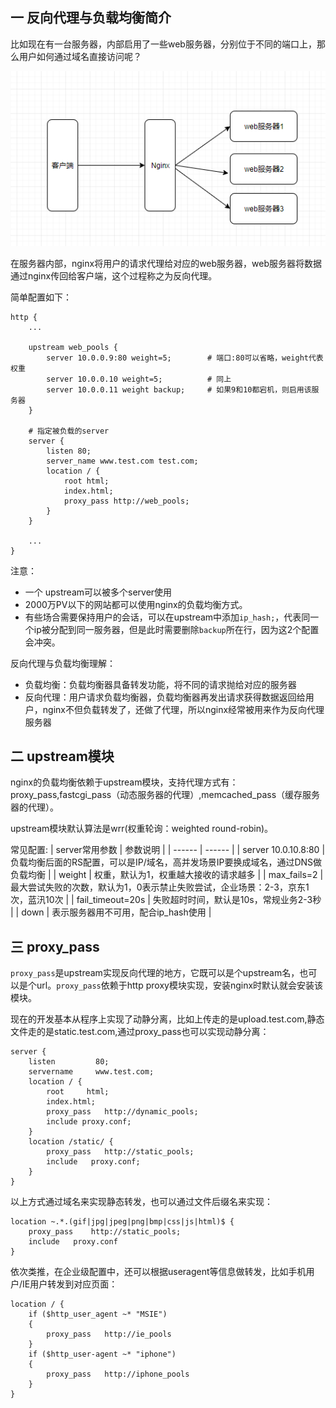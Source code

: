## 一 反向代理与负载均衡简介

比如现在有一台服务器，内部启用了一些web服务器，分别位于不同的端口上，那么用户如何通过域名直接访问呢？

![](/images/server/nginx01.png)

在服务器内部，nginx将用户的请求代理给对应的web服务器，web服务器将数据通过nginx传回给客户端，这个过程称之为反向代理。  

简单配置如下：
```
http {
    ...

    upstream web_pools {
        server 10.0.0.9:80 weight=5;        # 端口:80可以省略，weight代表权重
        server 10.0.0.10 weight=5;          # 同上
        server 10.0.0.11 weight backup;     # 如果9和10都宕机，则启用该服务器
    }

    # 指定被负载的server
    server {
        listen 80;
        server_name www.test.com test.com;
        location / {
            root html;
            index.html;
            proxy_pass http://web_pools;
        }
    }

    ...
}

```

注意：
- 一个 upstream可以被多个server使用
- 2000万PV以下的网站都可以使用nginx的负载均衡方式。  
- 有些场合需要保持用户的会话，可以在upstream中添加`ip_hash;`，代表同一个ip被分配到同一服务器，但是此时需要删除`backup`所在行，因为这2个配置会冲突。

反向代理与负载均衡理解：
- 负载均衡：负载均衡器具备转发功能，将不同的请求抛给对应的服务器
- 反向代理：用户请求负载均衡器，负载均衡器再发出请求获得数据返回给用户，nginx不但负载转发了，还做了代理，所以nginx经常被用来作为反向代理服务器

## 二 upstream模块

nginx的负载均衡依赖于upstream模块，支持代理方式有：proxy_pass,fastcgi_pass（动态服务器的代理）,memcached_pass（缓存服务器的代理）。  

upstream模块默认算法是wrr(权重轮询：weighted round-robin)。 

常见配置:
| server常用参数 | 参数说明 |
| ------ | ------ |
| server 10.0.10.8:80 | 负载均衡后面的RS配置，可以是IP/域名，高并发场景IP要换成域名，通过DNS做负载均衡 |
| weight | 权重，默认为1，权重越大接收的请求越多 |
| max_fails=2 | 最大尝试失败的次数，默认为1，0表示禁止失败尝试，企业场景：2-3，京东1次，蓝汛10次 | 
| fail_timeout=20s | 失败超时时间，默认是10s，常规业务2-3秒 |
| down | 表示服务器用不可用，配合ip_hash使用 | 

## 三 proxy_pass

`proxy_pass`是upstream实现反向代理的地方，它既可以是个upstream名，也可以是个url。`proxy_pass`依赖于http proxy模块实现，安装nginx时默认就会安装该模块。  

现在的开发基本从程序上实现了动静分离，比如上传走的是upload.test.com,静态文件走的是static.test.com,通过proxy_pass也可以实现动静分离：
```
server {
    listen         80;
    servername     www.test.com;
    location / {
        root     html;
        index.html;
        proxy_pass   http://dynamic_pools;
        include proxy.conf;
    }     
    location /static/ {
        proxy_pass   http://static_pools;
        include   proxy.conf;
    }
}

```

以上方式通过域名来实现静态转发，也可以通过文件后缀名来实现：
```
location ~.*.(gif|jpg|jpeg|png|bmp|css|js|html)$ {
    proxy_pass    http://static_pools;
    include   proxy.conf
}
```

依次类推，在企业级配置中，还可以根据useragent等信息做转发，比如手机用户/IE用户转发到对应页面：
```
location / {
    if ($http_user_agent ~* "MSIE")
    {
        proxy_pass   http://ie_pools
    }
    if ($http_user-agent ~* "iphone")
    {
        proxy_pass   http://iphone_pools
    }
}
```

